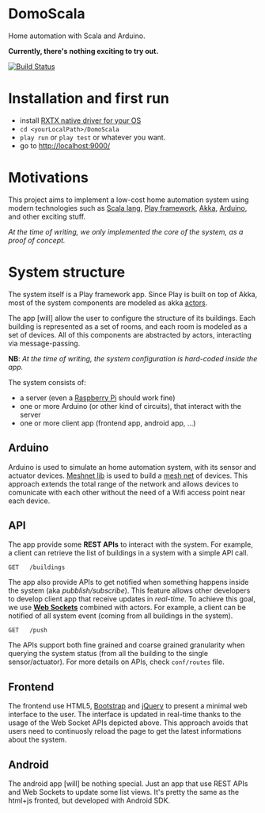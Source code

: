 DomoScala
=========

Home automation with Scala and Arduino.

**Currently, there's nothing exciting to try out.**


[![Build Status](https://travis-ci.org/AL333Z/DomoScala.svg?branch=master)](https://travis-ci.org/AL333Z/DomoScala)

Installation and first run
==========================

- install [RXTX native driver for your OS](http://jlog.org/rxtx-mac.html)
- `cd <yourLocalPath>/DomoScala`
- `play run` or `play test` or whatever you want.
- go to [http://localhost:9000/](http://localhost:9000/)

Motivations
=========

This project aims to implement a low-cost home automation system using modern technologies such as [Scala lang](http://www.scala-lang.org), [Play framework](http://www.playframework.com), [Akka](http://akka.io/), [Arduino](http://arduino.cc/), and other exciting stuff. 

*At the time of writing, we only implemented the core of the system, as a proof of concept.*

System structure
================
The system itself is a Play framework app. Since Play is built on top of Akka, most of the system components are modeled as akka [actors](http://en.wikipedia.org/wiki/Actor_model).

The app [will] allow the user to configure the structure of its buildings. Each building is represented as a set of rooms, and each room is modeled as a set of devices. All of this components are abstracted by actors, interacting via message-passing.

**NB**: *At the time of writing, the system configuration is hard-coded inside the app.*

The system consists of:
* a server (even a [Raspberry Pi](http://www.raspberrypi.org/) should work fine)
* one or more Arduino (or other kind of circuits), that interact with the server
* one or more client app (frontend app, android app, ...)

Arduino
----------
Arduino is used to simulate an home automation system, with its sensor and actuator devices.
[Meshnet lib](https://github.com/mattibal/meshnet) is used to build a [mesh net](http://en.wikipedia.org/wiki/Mesh_networking) of devices. This approach extends the total range of the network and allows devices to comunicate with each other without the need of a Wifi access point near each device.

API
-----
The app provide some **REST APIs** to interact with the system. For example, a client can retrieve the list of buildings in a system with a simple API call.

```
GET   /buildings    
```

The app also provide APIs to get notified when something happens inside the system (aka *pubblish/subscribe*). This feature allows other developers to develop client app that receive updates in *real-time*.
To achieve this goal, we use **[Web Sockets](http://en.wikipedia.org/wiki/WebSocket)** combined with actors.
For example, a client can be notified of all system event (coming from all buildings in the system).

```
GET   /push    
```

The APIs support both fine grained and coarse grained granularity when querying the system status (from all the building to the single sensor/actuator).
For more details on APIs, check `conf/routes` file.


Frontend
--------
The frontend use HTML5, [Bootstrap](getbootstrap.com) and [jQuery](jquery.com) to present a minimal web interface to the user. The interface is updated in real-time thanks to the usage of the Web Socket APIs depicted above.
This approach avoids that users need to continuosly reload the page to get the latest informations about the system.


Android
----------
The android app [will] be nothing special. Just an app that use REST APIs and Web Sockets to update some list views.
It's pretty the same as the html+js fronted, but developed with Android SDK.
